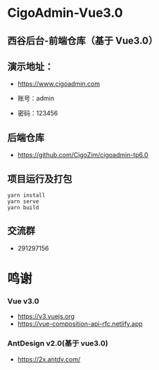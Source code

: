 # CigoAdmin-Vue3.0

## 西谷后台-前端仓库（基于 Vue3.0）

## 演示地址：

- https://www.cigoadmin.com

- 账号：admin

- 密码：123456

## 后端仓库

- https://github.com/CigoZim/cigoadmin-tp6.0 

## 项目运行及打包

```
yarn install
yarn serve
yarn build
```

## 交流群

- 291297156

# 鸣谢

### Vue v3.0

- https://v3.vuejs.org
- https://vue-composition-api-rfc.netlify.app

### AntDesign v2.0(基于 vue3.0)

- https://2x.antdv.com/
